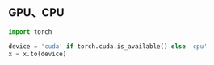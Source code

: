 ## GPU、CPU

```python
import torch

device = 'cuda' if torch.cuda.is_available() else 'cpu'
x = x.to(device)
```
